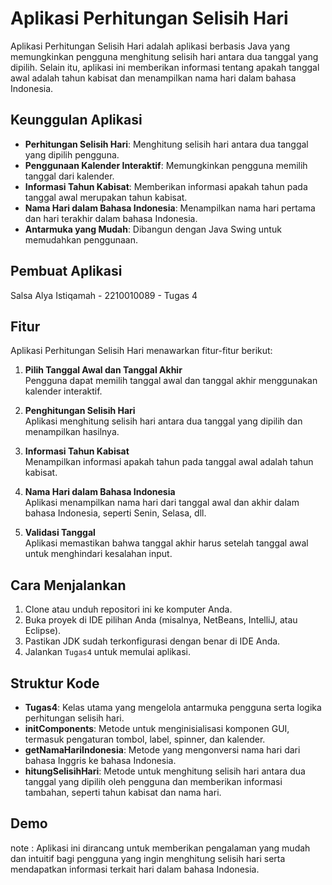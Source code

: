 # Aplikasi Perhitungan Selisih Hari

Aplikasi Perhitungan Selisih Hari adalah aplikasi berbasis Java yang memungkinkan pengguna menghitung selisih hari antara dua tanggal yang dipilih. Selain itu, aplikasi ini memberikan informasi tentang apakah tanggal awal adalah tahun kabisat dan menampilkan nama hari dalam bahasa Indonesia.

## Keunggulan Aplikasi

- **Perhitungan Selisih Hari**: Menghitung selisih hari antara dua tanggal yang dipilih pengguna.
- **Penggunaan Kalender Interaktif**: Memungkinkan pengguna memilih tanggal dari kalender.
- **Informasi Tahun Kabisat**: Memberikan informasi apakah tahun pada tanggal awal merupakan tahun kabisat.
- **Nama Hari dalam Bahasa Indonesia**: Menampilkan nama hari pertama dan hari terakhir dalam bahasa Indonesia.
- **Antarmuka yang Mudah**: Dibangun dengan Java Swing untuk memudahkan penggunaan.

## Pembuat Aplikasi

Salsa Alya Istiqamah - 2210010089 - Tugas 4

## Fitur

Aplikasi Perhitungan Selisih Hari menawarkan fitur-fitur berikut:

1. **Pilih Tanggal Awal dan Tanggal Akhir**  
   Pengguna dapat memilih tanggal awal dan tanggal akhir menggunakan kalender interaktif.

2. **Penghitungan Selisih Hari**  
   Aplikasi menghitung selisih hari antara dua tanggal yang dipilih dan menampilkan hasilnya.

3. **Informasi Tahun Kabisat**  
   Menampilkan informasi apakah tahun pada tanggal awal adalah tahun kabisat.

4. **Nama Hari dalam Bahasa Indonesia**  
   Aplikasi menampilkan nama hari dari tanggal awal dan akhir dalam bahasa Indonesia, seperti Senin, Selasa, dll.

5. **Validasi Tanggal**  
   Aplikasi memastikan bahwa tanggal akhir harus setelah tanggal awal untuk menghindari kesalahan input.

## Cara Menjalankan

1. Clone atau unduh repositori ini ke komputer Anda.
2. Buka proyek di IDE pilihan Anda (misalnya, NetBeans, IntelliJ, atau Eclipse).
3. Pastikan JDK sudah terkonfigurasi dengan benar di IDE Anda.
4. Jalankan `Tugas4` untuk memulai aplikasi.

## Struktur Kode

- **Tugas4**: Kelas utama yang mengelola antarmuka pengguna serta logika perhitungan selisih hari.
- **initComponents**: Metode untuk menginisialisasi komponen GUI, termasuk pengaturan tombol, label, spinner, dan kalender.
- **getNamaHariIndonesia**: Metode yang mengonversi nama hari dari bahasa Inggris ke bahasa Indonesia.
- **hitungSelisihHari**: Metode untuk menghitung selisih hari antara dua tanggal yang dipilih oleh pengguna dan memberikan informasi tambahan, seperti tahun kabisat dan nama hari.

## Demo


note : Aplikasi ini dirancang untuk memberikan pengalaman yang mudah dan intuitif bagi pengguna yang ingin menghitung selisih hari serta mendapatkan informasi terkait hari dalam bahasa Indonesia.
